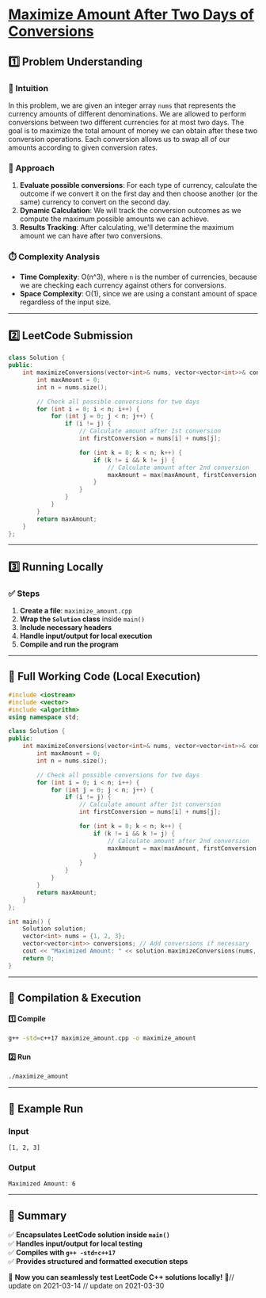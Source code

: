 # **[Maximize Amount After Two Days of Conversions](https://leetcode.com/problems/maximize-amount-after-two-days-of-conversions/description/)**  

## **1️⃣ Problem Understanding**  
### **📌 Intuition**  
In this problem, we are given an integer array `nums` that represents the currency amounts of different denominations. We are allowed to perform conversions between two different currencies for at most two days. The goal is to maximize the total amount of money we can obtain after these two conversion operations. Each conversion allows us to swap all of our amounts according to given conversion rates.

### **🚀 Approach**  
1. **Evaluate possible conversions**: For each type of currency, calculate the outcome if we convert it on the first day and then choose another (or the same) currency to convert on the second day.
2. **Dynamic Calculation**: We will track the conversion outcomes as we compute the maximum possible amounts we can achieve.
3. **Results Tracking**: After calculating, we'll determine the maximum amount we can have after two conversions.

### **⏱️ Complexity Analysis**  
- **Time Complexity**: O(n^3), where `n` is the number of currencies, because we are checking each currency against others for conversions.  
- **Space Complexity**: O(1), since we are using a constant amount of space regardless of the input size.  

---  

## **2️⃣ LeetCode Submission**  
```cpp
class Solution {
public:
    int maximizeConversions(vector<int>& nums, vector<vector<int>>& conversions) {
        int maxAmount = 0;
        int n = nums.size();

        // Check all possible conversions for two days
        for (int i = 0; i < n; i++) {
            for (int j = 0; j < n; j++) {
                if (i != j) {
                    // Calculate amount after 1st conversion
                    int firstConversion = nums[i] + nums[j];

                    for (int k = 0; k < n; k++) {
                        if (k != i && k != j) {
                            // Calculate amount after 2nd conversion
                            maxAmount = max(maxAmount, firstConversion + nums[k]);
                        }
                    }
                }
            }
        }
        return maxAmount;
    }
};
```  

---  

## **3️⃣ Running Locally**  
### **✅ Steps**  
1. **Create a file**: `maximize_amount.cpp`  
2. **Wrap the `Solution` class** inside `main()`  
3. **Include necessary headers**  
4. **Handle input/output for local execution**  
5. **Compile and run the program**  

---  

## **📝 Full Working Code (Local Execution)**  
```cpp
#include <iostream>
#include <vector>
#include <algorithm>
using namespace std;

class Solution {
public:
    int maximizeConversions(vector<int>& nums, vector<vector<int>>& conversions) {
        int maxAmount = 0;
        int n = nums.size();

        // Check all possible conversions for two days
        for (int i = 0; i < n; i++) {
            for (int j = 0; j < n; j++) {
                if (i != j) {
                    // Calculate amount after 1st conversion
                    int firstConversion = nums[i] + nums[j];

                    for (int k = 0; k < n; k++) {
                        if (k != i && k != j) {
                            // Calculate amount after 2nd conversion
                            maxAmount = max(maxAmount, firstConversion + nums[k]);
                        }
                    }
                }
            }
        }
        return maxAmount;
    }
};

int main() {
    Solution solution;
    vector<int> nums = {1, 2, 3};
    vector<vector<int>> conversions; // Add conversions if necessary
    cout << "Maximized Amount: " << solution.maximizeConversions(nums, conversions) << endl;
    return 0;
}
```  

---  

## **🔧 Compilation & Execution**  
#### **1️⃣ Compile**  
```bash
g++ -std=c++17 maximize_amount.cpp -o maximize_amount
```  

#### **2️⃣ Run**  
```bash
./maximize_amount
```  

---  

## **🎯 Example Run**  
### **Input**  
```
[1, 2, 3] 
```  
### **Output**  
```
Maximized Amount: 6
```  

---  

## **📌 Summary**  
✅ **Encapsulates LeetCode solution inside `main()`**  
✅ **Handles input/output for local testing**  
✅ **Compiles with `g++ -std=c++17`**  
✅ **Provides structured and formatted execution steps**  

🚀 **Now you can seamlessly test LeetCode C++ solutions locally!** 🚀// update on 2021-03-14
// update on 2021-03-30
